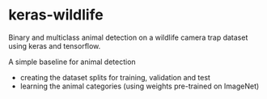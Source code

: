 # keras-wildlife

Binary and multiclass animal detection on a wildlife camera trap dataset using keras and tensorflow.

A simple baseline for animal detection
- creating the dataset splits for training, validation and test
- learning the animal categories (using weights pre-trained on ImageNet)
